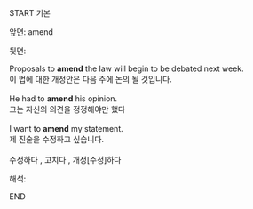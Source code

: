 START
기본

앞면:
amend


뒷면:
<div>Proposals to <strong>amend</strong> the law will begin to be debated next week. </div><div><div>이 법에 대한 개정안은 다음 주에 논의 될 것입니다.</div></div><div><br></div><div><div>He had to <strong>amend</strong> his opinion. </div><div><div>그는 자신의 의견을 정정해야만 했다</div></div></div><div><br></div><div><div>I want to <strong>amend</strong> my statement. </div><div><div>제 진술을 수정하고 싶습니다.</div></div></div><div><br></div><div>수정하다 , 고치다 , 개정[수정]하다</div>


해석:

END